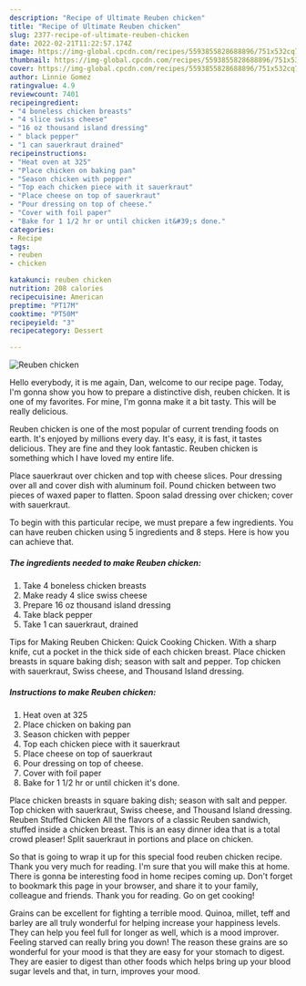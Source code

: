 ```yaml
---
description: "Recipe of Ultimate Reuben chicken"
title: "Recipe of Ultimate Reuben chicken"
slug: 2377-recipe-of-ultimate-reuben-chicken
date: 2022-02-21T11:22:57.174Z
image: https://img-global.cpcdn.com/recipes/5593855828688896/751x532cq70/reuben-chicken-recipe-main-photo.jpg
thumbnail: https://img-global.cpcdn.com/recipes/5593855828688896/751x532cq70/reuben-chicken-recipe-main-photo.jpg
cover: https://img-global.cpcdn.com/recipes/5593855828688896/751x532cq70/reuben-chicken-recipe-main-photo.jpg
author: Linnie Gomez
ratingvalue: 4.9
reviewcount: 7401
recipeingredient:
- "4 boneless chicken breasts"
- "4 slice swiss cheese"
- "16 oz thousand island dressing"
- " black pepper"
- "1 can sauerkraut drained"
recipeinstructions:
- "Heat oven at 325"
- "Place chicken on baking pan"
- "Season chicken with pepper"
- "Top each chicken piece with it sauerkraut"
- "Place cheese on top of sauerkraut"
- "Pour dressing on top of cheese."
- "Cover with foil paper"
- "Bake for 1 1/2 hr or until chicken it&#39;s done."
categories:
- Recipe
tags:
- reuben
- chicken

katakunci: reuben chicken 
nutrition: 208 calories
recipecuisine: American
preptime: "PT17M"
cooktime: "PT50M"
recipeyield: "3"
recipecategory: Dessert

---
```



![Reuben chicken](https://img-global.cpcdn.com/recipes/5593855828688896/751x532cq70/reuben-chicken-recipe-main-photo.jpg)

Hello everybody, it is me again, Dan, welcome to our recipe page. Today, I'm gonna show you how to prepare a distinctive dish, reuben chicken. It is one of my favorites. For mine, I'm gonna make it a bit tasty. This will be really delicious.

Reuben chicken is one of the most popular of current trending foods on earth. It's enjoyed by millions every day. It's easy, it is fast, it tastes delicious. They are fine and they look fantastic. Reuben chicken is something which I have loved my entire life.

Place sauerkraut over chicken and top with cheese slices. Pour dressing over all and cover dish with aluminum foil. Pound chicken between two pieces of waxed paper to flatten. Spoon salad dressing over chicken; cover with sauerkraut.


To begin with this particular recipe, we must prepare a few ingredients. You can have reuben chicken using 5 ingredients and 8 steps. Here is how you can achieve that.

<!--inarticleads1-->

##### The ingredients needed to make Reuben chicken:

1. Take 4 boneless chicken breasts
1. Make ready 4 slice swiss cheese
1. Prepare 16 oz thousand island dressing
1. Take  black pepper
1. Take 1 can sauerkraut, drained


Tips for Making Reuben Chicken: Quick Cooking Chicken. With a sharp knife, cut a pocket in the thick side of each chicken breast. Place chicken breasts in square baking dish; season with salt and pepper. Top chicken with sauerkraut, Swiss cheese, and Thousand Island dressing. 

<!--inarticleads2-->

##### Instructions to make Reuben chicken:

1. Heat oven at 325
1. Place chicken on baking pan
1. Season chicken with pepper
1. Top each chicken piece with it sauerkraut
1. Place cheese on top of sauerkraut
1. Pour dressing on top of cheese.
1. Cover with foil paper
1. Bake for 1 1/2 hr or until chicken it&#39;s done.


Place chicken breasts in square baking dish; season with salt and pepper. Top chicken with sauerkraut, Swiss cheese, and Thousand Island dressing. Reuben Stuffed Chicken All the flavors of a classic Reuben sandwich, stuffed inside a chicken breast. This is an easy dinner idea that is a total crowd pleaser! Split sauerkraut in portions and place on chicken. 

So that is going to wrap it up for this special food reuben chicken recipe. Thank you very much for reading. I'm sure that you will make this at home. There is gonna be interesting food in home recipes coming up. Don't forget to bookmark this page in your browser, and share it to your family, colleague and friends. Thank you for reading. Go on get cooking!

Grains can be excellent for fighting a terrible mood. Quinoa, millet, teff and barley are all truly wonderful for helping increase your happiness levels. They can help you feel full for longer as well, which is a mood improver. Feeling starved can really bring you down! The reason these grains are so wonderful for your mood is that they are easy for your stomach to digest. They are easier to digest than other foods which helps bring up your blood sugar levels and that, in turn, improves your mood.
